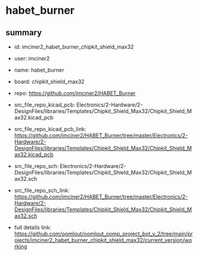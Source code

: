 # habet_burner
 
## summary 
* id: imciner2_habet_burner_chipkit_shield_max32
* user: imciner2
* name: habet_burner
* board: chipkit_shield_max32
* repo: https://github.com/imciner2/HABET_Burner
* src_file_repo_kicad_pcb: Electronics/2-Hardware/2-DesignFiles/libraries/Templates/Chipkit_Shield_Max32/Chipkit_Shield_Max32.kicad_pcb
* src_file_repo_kicad_pcb_link: https://github.com/imciner2/HABET_Burner/tree/master/Electronics/2-Hardware/2-DesignFiles/libraries/Templates/Chipkit_Shield_Max32/Chipkit_Shield_Max32.kicad_pcb


* src_file_repo_sch: Electronics/2-Hardware/2-DesignFiles/libraries/Templates/Chipkit_Shield_Max32/Chipkit_Shield_Max32.sch
* src_file_repo_sch_link: https://github.com/imciner2/HABET_Burner/tree/master/Electronics/2-Hardware/2-DesignFiles/libraries/Templates/Chipkit_Shield_Max32/Chipkit_Shield_Max32.sch
* full details link: https://github.com/oomlout/oomlout_oomp_project_bot_v_2/tree/main/projects/imciner2_habet_burner_chipkit_shield_max32/current_version/working  







